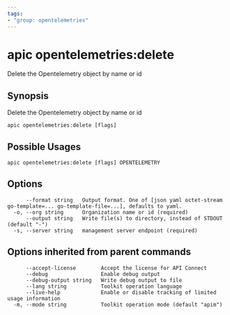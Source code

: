 ```yaml
---
tags:
- "group: opentelemetries"
---
```

# apic opentelemetries:delete

Delete the Opentelemetry object by name or id

## Synopsis

Delete the Opentelemetry object by name or id

```
apic opentelemetries:delete [flags]
```

## Possible Usages

```
apic opentelemetries:delete [flags] OPENTELEMETRY
```

## Options

```
      --format string   Output format. One of [json yaml octet-stream go-template=... go-template-file=...], defaults to yaml.
  -o, --org string      Organization name or id (required)
      --output string   Write file(s) to directory, instead of STDOUT (default "-")
  -s, --server string   management server endpoint (required)
```

## Options inherited from parent commands

```
      --accept-license        Accept the license for API Connect
      --debug                 Enable debug output
      --debug-output string   Write debug output to file
      --lang string           Toolkit operation language
      --live-help             Enable or disable tracking of limited usage information
  -m, --mode string           Toolkit operation mode (default "apim")
```
